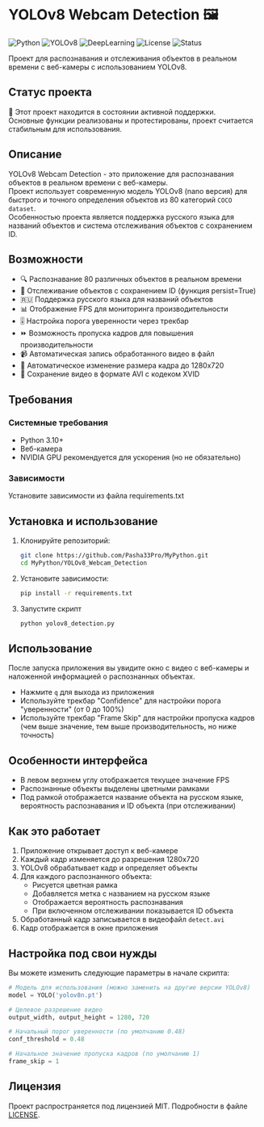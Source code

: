 # YOLOv8 Webcam Detection 🖼️

![Python](https://img.shields.io/badge/Python-3.10%2B-blue?logo=python)
![YOLOv8](https://img.shields.io/badge/YOLOv8-Computer_Vision-orange?logo=computer-vision)
![DeepLearning](https://img.shields.io/badge/Deep_Learning-AI-purple)
![License](https://img.shields.io/badge/License-MIT-green)
![Status](https://img.shields.io/badge/Status-Maintained-brightgreen)

Проект для распознавания и отслеживания объектов в реальном времени с веб-камеры с использованием YOLOv8.

## Статус проекта

🔧 Этот проект находится в состоянии активной поддержки.<br>
Основные функции реализованы и протестированы, проект считается стабильным для использования.

## Описание

YOLOv8 Webcam Detection - это приложение для распознавания объектов в реальном времени с веб-камеры.<br>
Проект использует современную модель YOLOv8 (nano версия) для быстрого и точного определения объектов из 80 категорий
`COCO dataset`.<br>
Особенностью проекта является поддержка русского языка для названий объектов и система отслеживания объектов с
сохранением ID.

## Возможности

- 🔍 Распознавание 80 различных объектов в реальном времени
- 🔄 Отслеживание объектов с сохранением ID (функция persist=True)
- 🇷🇺 Поддержка русского языка для названий объектов
- 📊 Отображение FPS для мониторинга производительности
- 🎚️ Настройка порога уверенности через трекбар
- ⏩ Возможность пропуска кадров для повышения производительности
- 📹 Автоматическая запись обработанного видео в файл
- 📏 Автоматическое изменение размера кадра до 1280x720
- 💾 Сохранение видео в формате AVI с кодеком XVID

## Требования

### Системные требования

- Python 3.10+
- Веб-камера
- NVIDIA GPU рекомендуется для ускорения (но не обязательно)

### Зависимости

Установите зависимости из файла requirements.txt

## Установка и использование

1. Клонируйте репозиторий:
   ```bash
   git clone https://github.com/Pasha33Pro/MyPython.git
   cd MyPython/YOLOv8_Webcam_Detection
   ```
2. Установите зависимости:
    ```bash
   pip install -r requirements.txt
   ```
3. Запустите скрипт
    ```bash
   python yolov8_detection.py
   ```

## Использование

После запуска приложения вы увидите окно с видео с веб-камеры и наложенной информацией о распознанных объектах.

* Нажмите `q` для выхода из приложения
* Используйте трекбар "Confidence" для настройки порога "уверенности" (от 0 до 100%)
* Используйте трекбар "Frame Skip" для настройки пропуска кадров (чем выше значение, тем выше производительность, но
  ниже точность)

## Особенности интерфейса

* В левом верхнем углу отображается текущее значение FPS
* Распознанные объекты выделены цветными рамками
* Под рамкой отображается название объекта на русском языке, вероятность распознавания и ID объекта (при отслеживании)

## Как это работает

1. Приложение открывает доступ к веб-камере
2. Каждый кадр изменяется до разрешения 1280x720
3. YOLOv8 обрабатывает кадр и определяет объекты
4. Для каждого распознанного объекта:
    * Рисуется цветная рамка
    * Добавляется метка с названием на русском языке
    * Отображается вероятность распознавания
    * При включенном отслеживании показывается ID объекта
5. Обработанный кадр записывается в видеофайл `detect.avi`
6. Кадр отображается в окне приложения

## Настройка под свои нужды

Вы можете изменить следующие параметры в начале скрипта:

```python
# Модель для использования (можно заменить на другие версии YOLOv8)
model = YOLO('yolov8n.pt')

# Целевое разрешение видео
output_width, output_height = 1280, 720

# Начальный порог уверенности (по умолчанию 0.48)
conf_threshold = 0.48

# Начальное значение пропуска кадров (по умолчанию 1)
frame_skip = 1
```

## Лицензия

Проект распространяется под лицензией MIT. Подробности в файле [LICENSE](LICENSE).